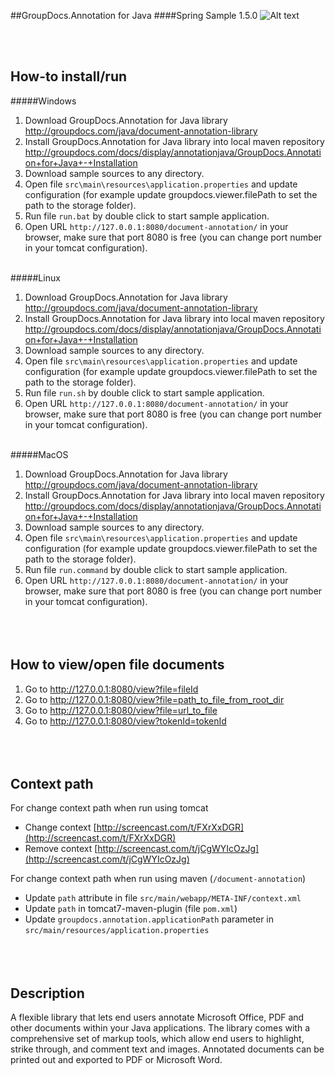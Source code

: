 ##GroupDocs.Annotation for Java
####Spring Sample 1.5.0
![Alt text](https://media.licdn.com/media/p/7/005/059/258/39b2da3.png "Optional title")

<br/><br/>

How-to install/run
------

#####Windows
1. Download GroupDocs.Annotation for Java library http://groupdocs.com/java/document-annotation-library
2. Install GroupDocs.Annotation for Java library into local maven repository http://groupdocs.com/docs/display/annotationjava/GroupDocs.Annotation+for+Java+-+Installation
3. Download sample sources to any directory.
4. Open file `src\main\resources\application.properties` and update configuration (for example update groupdocs.viewer.filePath to set the path to the storage folder).
5. Run file `run.bat` by double click to start sample application.
6. Open URL `http://127.0.0.1:8080/document-annotation/` in your browser, make sure that port 8080 is free (you can change port number in your tomcat configuration).
<br/><br/>

#####Linux
1. Download GroupDocs.Annotation for Java library http://groupdocs.com/java/document-annotation-library
2. Install GroupDocs.Annotation for Java library into local maven repository http://groupdocs.com/docs/display/annotationjava/GroupDocs.Annotation+for+Java+-+Installation
3. Download sample sources to any directory.
4. Open file `src\main\resources\application.properties` and update configuration (for example update groupdocs.viewer.filePath to set the path to the storage folder).
5. Run file `run.sh` by double click to start sample application.
6. Open URL `http://127.0.0.1:8080/document-annotation/` in your browser, make sure that port 8080 is free (you can change port number in your tomcat configuration).
<br/><br/>

#####MacOS
1. Download GroupDocs.Annotation for Java library http://groupdocs.com/java/document-annotation-library
2. Install GroupDocs.Annotation for Java library into local maven repository http://groupdocs.com/docs/display/annotationjava/GroupDocs.Annotation+for+Java+-+Installation
3. Download sample sources to any directory.
4. Open file `src\main\resources\application.properties` and update configuration (for example update groupdocs.viewer.filePath to set the path to the storage folder).
5. Run file `run.command` by double click to start sample application.
6. Open URL `http://127.0.0.1:8080/document-annotation/` in your browser, make sure that port 8080 is free (you can change port number in your tomcat configuration).
<br/><br/><br/><br/>

How to view/open file documents
-------------------------------
1. Go to http://127.0.0.1:8080/view?file=fileId
2. Go to http://127.0.0.1:8080/view?file=path_to_file_from_root_dir
3. Go to http://127.0.0.1:8080/view?file=url_to_file
4. Go to http://127.0.0.1:8080/view?tokenId=tokenId
<br/><br/><br/><br/>

Context path
-------------------------------
For change context path when run using tomcat
* Change context [http://screencast.com/t/FXrXxDGR](http://screencast.com/t/FXrXxDGR)
* Remove context [http://screencast.com/t/jCgWYIcOzJg](http://screencast.com/t/jCgWYIcOzJg)

For change context path when run using maven (`/document-annotation`)
* Update `path` attribute in file `src/main/webapp/META-INF/context.xml`
* Update `path` in tomcat7-maven-plugin (file `pom.xml`)
* Update `groupdocs.annotation.applicationPath` parameter in `src/main/resources/application.properties`
<br/><br/><br/><br/>

Description
---------------
A flexible library that lets end users annotate Microsoft Office, PDF and other documents within your Java applications. The library comes with a comprehensive set of markup tools, which allow end users to highlight, strike through, and comment text and images. Annotated documents can be printed out and exported to PDF or Microsoft Word.
